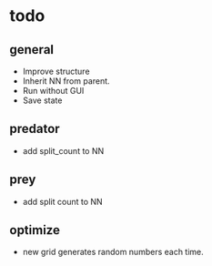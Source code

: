 # todo

## general

- Improve structure
- Inherit NN from parent.
- Run without GUI
- Save state

## predator

- add split_count to NN

## prey

- add split count to NN

## optimize

- new grid generates random numbers each time.